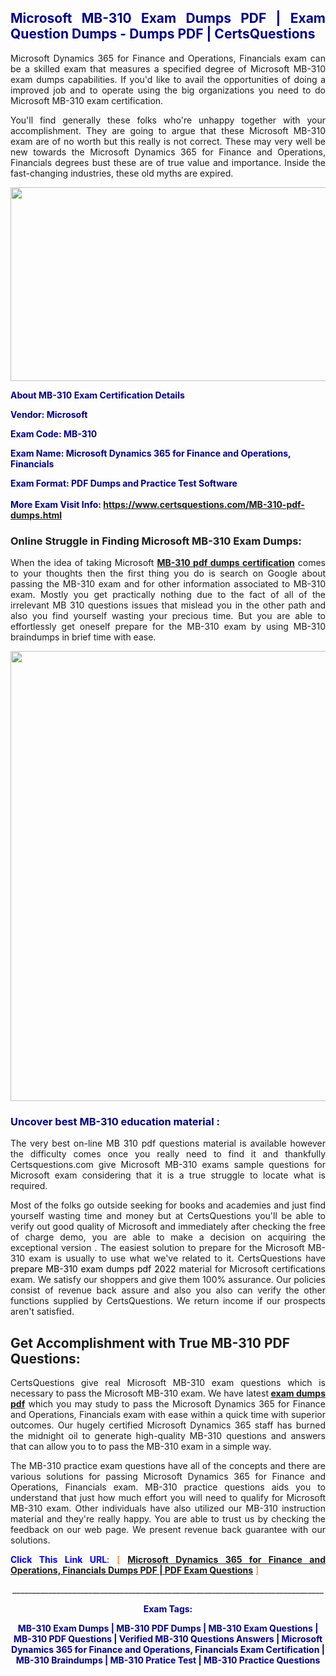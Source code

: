 <h2 style="text-align: justify;"><span style="color: #000080;">Microsoft MB-310 Exam Dumps PDF | Exam Question Dumps - Dumps PDF | CertsQuestions</span></h2>
<p style="text-align: justify;">Microsoft Dynamics 365 for Finance and Operations, Financials exam can be a skilled exam that measures a specified degree of Microsoft  MB-310 exam dumps capabilities. If you'd like to avail the opportunities of doing a improved job and to operate using the big organizations you need to do Microsoft MB-310 exam certification.</p>
<p style="text-align: justify;">You'll find generally these folks who're unhappy together with your accomplishment. They are going to argue that these Microsoft  MB-310 exam are of no worth but this really is not correct. These may very well be new towards the Microsoft Dynamics 365 for Finance and Operations, Financials degrees bust these are of true value and importance. Inside the fast-changing industries, these old myths are expired.</p>
<p><img style="display: block; margin-left: auto; margin-right: auto;" src="https://i.imgur.com/eaP4ae9.png" width="840" height="310" /></p>
<p><span style="color: #000080;"><strong>About MB-310 Exam Certification Details</strong></span></p>
<p><span style="color: #000080;"><strong>Vendor: Microsoft<br /></strong></span></p>
<p><span style="color: #000080;"><strong>Exam Code: MB-310</strong></span></p>
<p><span style="color: #000080;"><strong>Exam Name: Microsoft Dynamics 365 for Finance and Operations, Financials</strong></span></p>
<p><span style="color: #000080;"><strong>Exam Format: PDF Dumps and Practice Test Software<br /><br />More Exam Visit Info: <span style="color: #ff6600;"><a href="https://www.certsquestions.com/MB-310-pdf-dumps.html">https://www.certsquestions.com/MB-310-pdf-dumps.html</a></span></strong></span></p>
<h3>Online Struggle in Finding Microsoft MB-310 Exam Dumps:</h3>
<p style="text-align: justify;">When the idea of taking Microsoft <a href="https://www.certsquestions.com/MB-310-pdf-dumps.html"><strong> MB-310 pdf dumps certification</strong></a> comes to your thoughts then the first thing you do is search on Google about passing the MB-310 exam and for other information associated to MB-310 exam. Mostly you get practically nothing due to the fact of all of the irrelevant MB 310 questions issues that mislead you in the other path and also you find yourself wasting your precious time. But you are able to effortlessly get oneself prepare for the MB-310 exam by using MB-310 braindumps in brief time with ease.</p>
<p><a href="https://www.certsquestions.com/MB-310-pdf-dumps.html"><img style="display: block; margin-left: auto; margin-right: auto;" src="https://i.imgur.com/pxhoKQ2.png" width="720" /></a></p>
<h3><span style="color: #000080;">Uncover best  MB-310 education material :</span></h3>
<p style="text-align: justify;">The very best on-line MB 310 pdf questions material is available however the difficulty comes once you really need to find it and thankfully Certsquestions.com give Microsoft MB-310 exams sample questions for Microsoft  exam considering that it is a true struggle to locate what is required.</p>
<p style="text-align: justify;">Most of the folks go outside seeking for books and academies and just find yourself wasting time and money but at CertsQuestions you'll be able to verify out good quality of Microsoft  and immediately after checking the free of charge demo, you are able to make a decision on acquiring the exceptional version . The easiest solution to prepare for the Microsoft MB-310 exam is usually to use what we've related to it. CertsQuestions have <span style="color: #000000;">prepare MB-310 exam dumps pdf 2022</span> material for Microsoft certifications exam. We satisfy our shoppers and give them 100% assurance. Our policies consist of revenue back assure and also you also can verify the other functions supplied by CertsQuestions. We return income if our prospects aren't satisfied.</p>
<h2>Get Accomplishment with True MB-310 PDF Questions:</h2>
<p style="text-align: justify;">CertsQuestions give real Microsoft MB-310 exam questions which is necessary to pass the Microsoft  MB-310 exam. We have latest<strong>&nbsp;<a href="https://www.certsquestions.com/">exam dumps pdf</a></strong>&nbsp;which you may study to pass the Microsoft Dynamics 365 for Finance and Operations, Financials exam with ease within a quick time with superior outcomes. Our hugely certified Microsoft Dynamics 365 staff has burned the midnight oil to generate high-quality MB-310 questions and answers that can allow you to to pass the MB-310 exam in a simple way.</p>
<p style="text-align: justify;">The MB-310 practice exam questions have all of the concepts and there are various solutions for passing Microsoft Dynamics 365 for Finance and Operations, Financials exam. MB-310 practice questions aids you to understand that just how much effort you will need to qualify for Microsoft  MB-310 exam. Other individuals have also utilized our MB-310 instruction material and they're really happy. You are able to trust us by checking the feedback on our web page. We present revenue back guarantee with our solutions.</p>
<p style="text-align: justify;"><span style="color: #0000ff;"><strong>Click This Link URL</strong>:</span> <span style="color: #ff6600;">[ <strong><a href="https://www.certsquestions.com/microsoft-dynamics-365-certification.html">Microsoft Dynamics 365 for Finance and Operations, Financials Dumps PDF | PDF Exam Questions</a></strong> ]</span></p>
<p style="text-align: center;">______________________________________________________________________________</p>
<p style="text-align: center;"><span style="color: #000080;"><strong>Exam Tags:</strong></span></p>
<p style="text-align: center;"><span style="color: #000080;"><strong>MB-310 Exam Dumps | MB-310 PDF Dumps | MB-310 Exam Questions | MB-310 PDF Questions | Verified MB-310 Questions Answers | Microsoft Dynamics 365 for Finance and Operations, Financials Exam Certification | MB-310 Braindumps | MB-310 Pratice Test | MB-310 Practice Questions</strong></span></p>
